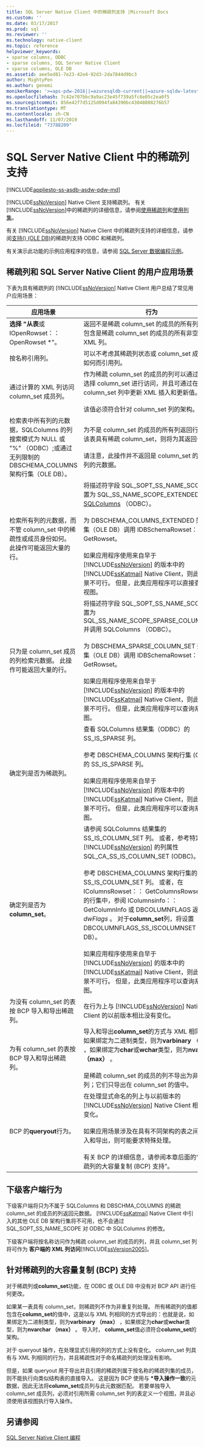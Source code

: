 ```yaml
---
title: SQL Server Native Client 中的稀疏列支持 |Microsoft Docs
ms.custom: ''
ms.date: 03/17/2017
ms.prod: sql
ms.reviewer: ''
ms.technology: native-client
ms.topic: reference
helpviewer_keywords:
- sparse columns, ODBC
- sparse columns, SQL Server Native Client
- sparse columns, OLE DB
ms.assetid: aee5ed81-7e23-42e4-92d3-2da7844d9bc3
author: MightyPen
ms.author: genemi
monikerRange: '>=aps-pdw-2016||=azuresqldb-current||=azure-sqldw-latest||>=sql-server-2016||=sqlallproducts-allversions||>=sql-server-linux-2017||=azuresqldb-mi-current'
ms.openlocfilehash: 7c42e707bbc9a9ac23e45f739a5fc8e05c2ea0f5
ms.sourcegitcommit: 856e42f7d5125d094fa84390bc43048808276b57
ms.translationtype: MT
ms.contentlocale: zh-CN
ms.lasthandoff: 11/07/2019
ms.locfileid: "73788209"
---
```

# <a name="sparse-columns-support-in-sql-server-native-client"></a>SQL Server Native Client 中的稀疏列支持
[!INCLUDE[appliesto-ss-asdb-asdw-pdw-md](../../../includes/appliesto-ss-asdb-asdw-pdw-md.md)]

  [!INCLUDE[ssNoVersion](../../../includes/ssnoversion-md.md)] Native Client 支持稀疏列。 有关 [!INCLUDE[ssNoVersion](../../../includes/ssnoversion-md.md)]中的稀疏列的详细信息，请参阅[使用稀疏列](../../../relational-databases/tables/use-sparse-columns.md)和[使用列集](../../../relational-databases/tables/use-column-sets.md)。  
  
 有关 [!INCLUDE[ssNoVersion](../../../includes/ssnoversion-md.md)] Native Client 中的稀疏列支持的详细信息，请参阅[支持&#40;&#41; ](../../../relational-databases/native-client/odbc/sparse-columns-support-odbc.md) [ &#40;OLE DB&#41;](../../../relational-databases/native-client/ole-db/sparse-columns-support-ole-db.md)的稀疏列支持 ODBC 和稀疏列。  
  
 有关演示此功能的示例应用程序的信息，请参阅 [SQL Server 数据编程示例](https://msftdpprodsamples.codeplex.com/)。  
  
## <a name="user-scenarios-for-sparse-columns-and-sql-server-native-client"></a>稀疏列和 SQL Server Native Client 的用户应用场景  
 下表为具有稀疏列的 [!INCLUDE[ssNoVersion](../../../includes/ssnoversion-md.md)] Native Client 用户总结了常见用户应用场景：  
  
|应用场景|行为|  
|--------------|--------------|  
|**选择 "从表**或 IOpenRowset：： OpenRowset \*"。|返回不是稀疏 column_set 的成员的所有列，以及包含是稀疏 column_set 的成员的所有非空列值的 XML 列。|  
|按名称引用列。|可以不考虑其稀疏列状态或 column_set 成员身份如何而引用列。|  
|通过计算的 XML 列访问 column_set 成员列。|作为稀疏 column_set 的成员的列可以通过按名称选择 column_set 进行访问，并且可通过在 column_set 列中更新 XML 插入和更新值。<br /><br /> 该值必须符合针对 column_set 列的架构。|  
|检索表中所有列的元数据，SQLColumns 的列搜索模式为 NULL 或 "%" （ODBC）;或通过无列限制的 DBSCHEMA_COLUMNS 架构行集（OLE DB）。|为不是 column_set 的成员的所有列返回行。 如果该表具有稀疏 column_set，则将为其返回一行。<br /><br /> 请注意，此操作并不返回是 column_set 的成员的列的元数据。|  
|检索所有列的元数据，而不管 column_set 中的稀疏性或成员身份如何。 此操作可能返回大量的行。|将描述符字段 SQL_SOPT_SS_NAME_SCOPE 设置为 SQL_SS_NAME_SCOPE_EXTENDED 并调用[SQLColumns](../../../relational-databases/native-client-odbc-api/sqlcolumns.md) （ODBC）。<br /><br /> 为 DBSCHEMA_COLUMNS_EXTENDED 架构行集（OLE DB）调用 IDBSchemaRowset：： GetRowset。<br /><br /> 如果应用程序使用来自早于 [!INCLUDE[ssNoVersion](../../../includes/ssnoversion-md.md)] 的版本中的 [!INCLUDE[ssKatmai](../../../includes/sskatmai-md.md)] Native Client，则此应用场景不可行。 但是，此类应用程序可以直接查询系统视图。|  
|只为是 column_set 成员的列检索元数据。 此操作可能返回大量的行。|将描述符字段 SQL_SOPT_SS_NAME_SCOPE 设置为 SQL_SS_NAME_SCOPE_SPARSE_COLUMN_SET 并调用 SQLColumns （ODBC）。<br /><br /> 为 DBSCHEMA_SPARSE_COLUMN_SET 架构行集（OLE DB）调用 IDBSchemaRowset：： GetRowset。<br /><br /> 如果应用程序使用来自早于 [!INCLUDE[ssNoVersion](../../../includes/ssnoversion-md.md)] 的版本中的 [!INCLUDE[ssKatmai](../../../includes/sskatmai-md.md)] Native Client，则此应用场景不可行。 但是，此类应用程序可以查询系统视图。|  
|确定列是否为稀疏列。|查看 SQLColumns 结果集（ODBC）的 SS_IS_SPARSE 列。<br /><br /> 参考 DBSCHEMA_COLUMNS 架构行集 (OLE DB) 的 SS_IS_SPARSE 列。<br /><br /> 如果应用程序使用来自早于 [!INCLUDE[ssNoVersion](../../../includes/ssnoversion-md.md)] 的版本中的 [!INCLUDE[ssKatmai](../../../includes/sskatmai-md.md)] Native Client，则此应用场景不可行。 但是，此类应用程序可以查询系统视图。|  
|确定列是否为**column_set**。|请参阅 SQLColumns 结果集的 SS_IS_COLUMN_SET 列。 或者，参考特定于 [!INCLUDE[ssNoVersion](../../../includes/ssnoversion-md.md)] 的列属性 SQL_CA_SS_IS_COLUMN_SET (ODBC)。<br /><br /> 参考 DBSCHEMA_COLUMNS 架构行集的 SS_IS_COLUMN_SET 列。 或者，在 IColumnsRowset：： GetColumnsRowset 返回的行集中，参阅 IColumnsinfo：： GetColumnInfo 或 DBCOLUMNFLAGS 返回的*dwFlags* 。 对于**column_set**列，将设置 DBCOLUMNFLAGS_SS_ISCOLUMNSET （OLE DB）。<br /><br /> 如果应用程序使用来自早于 [!INCLUDE[ssNoVersion](../../../includes/ssnoversion-md.md)] 的版本中的 [!INCLUDE[ssKatmai](../../../includes/sskatmai-md.md)] Native Client，则此应用场景不可行。 但是，此类应用程序可以查询系统视图。|  
|为没有 column_set 的表按 BCP 导入和导出稀疏列。|在行为上与 [!INCLUDE[ssNoVersion](../../../includes/ssnoversion-md.md)] Native Client 的以前版本相比没有变化。|  
|为有 column_set 的表按 BCP 导入和导出稀疏列。|导入和导出**column_set**的方式与 XML 相同;即，如果绑定为二进制类型，则为**varbinary （max）** ，如果绑定为**char**或**wchar**类型，则为**nvarchar （max）** 。<br /><br /> 是稀疏 column_set 的成员的列不导出为非重复列；它们只导出在 column_set 的值中。|  
|BCP 的**queryout**行为。|在处理显式命名的列上与以前版本的 [!INCLUDE[ssNoVersion](../../../includes/ssnoversion-md.md)] Native Client 相比没有变化。<br /><br /> 如果应用场景涉及在具有不同架构的表之间进行导入和导出，则可能要求特殊处理。<br /><br /> 有关 BCP 的详细信息，请参阅本章后面的“针对稀疏列的大容量复制 (BCP) 支持”。|  
  
## <a name="down-level-client-behavior"></a>下级客户端行为  
 下级客户端将只为不属于 SQLColumns 和 DBSCHMA_COLUMNS 的稀疏 column_set 的成员的列返回元数据。 [!INCLUDE[ssKatmai](../../../includes/sskatmai-md.md)] Native Client 中引入的其他 OLE DB 架构行集将不可用，也不会通过 SQL_SOPT_SS_NAME_SCOPE 对 ODBC 中 SQLColumns 的修改。  
  
 下级客户端将按名称访问作为稀疏 column_set 的成员的列，并且 column_set 列将可作为  **客户端的 XML 列访问**[!INCLUDE[ssVersion2005](../../../includes/ssversion2005-md.md)]。  
  
## <a name="bulk-copy-bcp-support-for-sparse-columns"></a>针对稀疏列的大容量复制 (BCP) 支持  
 对于稀疏列或**column_set**功能，在 ODBC 或 OLE DB 中没有对 BCP API 进行任何更改。  
  
 如果某一表具有 column_set，则稀疏列不作为非重复列处理。 所有稀疏列的值都包含在**column_set**的值中，这是以与 XML 列相同的方式导出的：也就是说，如果绑定为二进制类型，则为**varbinary （max）** ，如果绑定为**char**或**wchar**类型，则为**nvarchar （max）** 。 导入时， **column_set**值必须符合**column_set**的架构。  
  
 对于 queryout 操作，在处理显式引用的列的方式上没有变化。 column_set 列具有与 XML 列相同的行为，并且稀疏性对于命名稀疏列的处理没有影响。  
  
 但是，如果 queryout 用于导出并且引用的稀疏列属于按名称的稀疏列集的成员，则不能执行向类似结构表的直接导入。 这是因为 BCP 使用与 **&#42;导入操作一致**的元数据，因此无法将**column_set**成员列与此元数据匹配。 若要单独导入 column_set 成员列，必须对引用所需 column_set 列的表定义一个视图，并且必须使用该视图执行导入操作。  
  
## <a name="see-also"></a>另请参阅  
 [SQL Server Native Client 编程](../../../relational-databases/native-client/sql-server-native-client-programming.md)  
  
  
